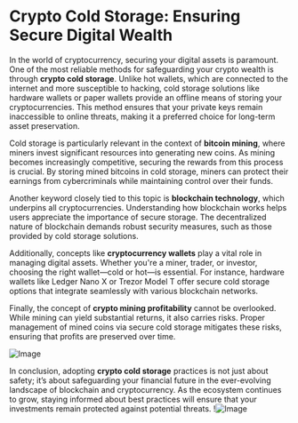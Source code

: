 # Crypto Cold Storage: Ensuring Secure Digital Wealth

In the world of cryptocurrency, securing your digital assets is paramount. One of the most reliable methods for safeguarding your crypto wealth is through **crypto cold storage**. Unlike hot wallets, which are connected to the internet and more susceptible to hacking, cold storage solutions like hardware wallets or paper wallets provide an offline means of storing your cryptocurrencies. This method ensures that your private keys remain inaccessible to online threats, making it a preferred choice for long-term asset preservation.

Cold storage is particularly relevant in the context of **bitcoin mining**, where miners invest significant resources into generating new coins. As mining becomes increasingly competitive, securing the rewards from this process is crucial. By storing mined bitcoins in cold storage, miners can protect their earnings from cybercriminals while maintaining control over their funds.

Another keyword closely tied to this topic is **blockchain technology**, which underpins all cryptocurrencies. Understanding how blockchain works helps users appreciate the importance of secure storage. The decentralized nature of blockchain demands robust security measures, such as those provided by cold storage solutions.

Additionally, concepts like **cryptocurrency wallets** play a vital role in managing digital assets. Whether you're a miner, trader, or investor, choosing the right wallet—cold or hot—is essential. For instance, hardware wallets like Ledger Nano X or Trezor Model T offer secure cold storage options that integrate seamlessly with various blockchain networks.

Finally, the concept of **crypto mining profitability** cannot be overlooked. While mining can yield substantial returns, it also carries risks. Proper management of mined coins via secure cold storage mitigates these risks, ensuring that profits are preserved over time.

![Image](https://github.com/user-attachments/assets/590b50a7-4459-4e76-8a31-559aed223621)

In conclusion, adopting **crypto cold storage** practices is not just about safety; it’s about safeguarding your financial future in the ever-evolving landscape of blockchain and cryptocurrency. As the ecosystem continues to grow, staying informed about best practices will ensure that your investments remain protected against potential threats. !![Image](https://github.com/user-attachments/assets/590b50a7-4459-4e76-8a31-559aed223621)